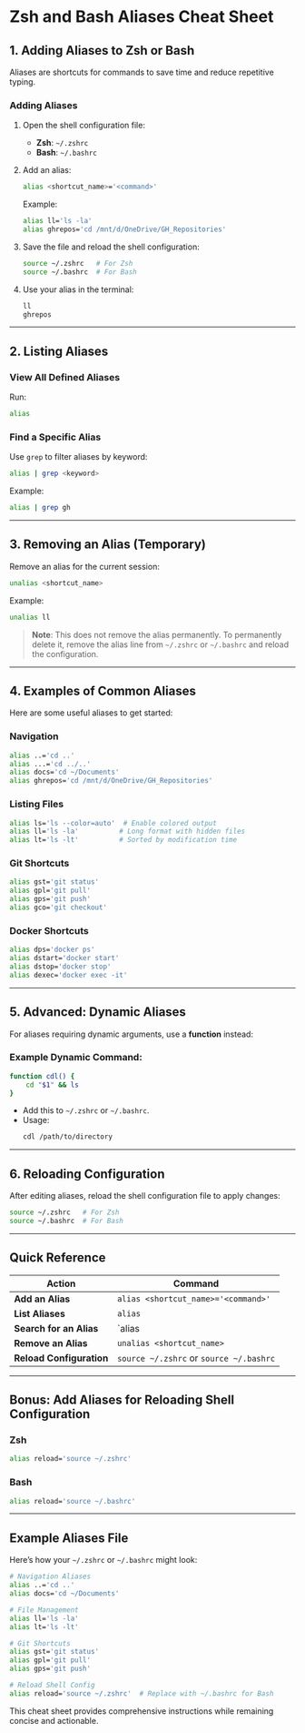 # Zsh and Bash Aliases Cheat Sheet

## 1. Adding Aliases to Zsh or Bash
Aliases are shortcuts for commands to save time and reduce repetitive typing.

### Adding Aliases
1. Open the shell configuration file:
   - **Zsh**: `~/.zshrc`
   - **Bash**: `~/.bashrc`

2. Add an alias:
   ```bash
   alias <shortcut_name>='<command>'
   ```
   Example:
   ```bash
   alias ll='ls -la'
   alias ghrepos='cd /mnt/d/OneDrive/GH_Repositories'
   ```

3. Save the file and reload the shell configuration:
   ```bash
   source ~/.zshrc   # For Zsh
   source ~/.bashrc  # For Bash
   ```

4. Use your alias in the terminal:
   ```bash
   ll
   ghrepos
   ```

---

## 2. Listing Aliases
### View All Defined Aliases
Run:
```bash
alias
```

### Find a Specific Alias
Use `grep` to filter aliases by keyword:
```bash
alias | grep <keyword>
```
Example:
```bash
alias | grep gh
```

---

## 3. Removing an Alias (Temporary)
Remove an alias for the current session:
```bash
unalias <shortcut_name>
```
Example:
```bash
unalias ll
```

> **Note**: This does not remove the alias permanently. To permanently delete it, remove the alias line from `~/.zshrc` or `~/.bashrc` and reload the configuration.

---

## 4. Examples of Common Aliases
Here are some useful aliases to get started:

### Navigation
```bash
alias ..='cd ..'
alias ...='cd ../..'
alias docs='cd ~/Documents'
alias ghrepos='cd /mnt/d/OneDrive/GH_Repositories'
```

### Listing Files
```bash
alias ls='ls --color=auto'  # Enable colored output
alias ll='ls -la'          # Long format with hidden files
alias lt='ls -lt'          # Sorted by modification time
```

### Git Shortcuts
```bash
alias gst='git status'
alias gpl='git pull'
alias gps='git push'
alias gco='git checkout'
```

### Docker Shortcuts
```bash
alias dps='docker ps'
alias dstart='docker start'
alias dstop='docker stop'
alias dexec='docker exec -it'
```

---

## 5. Advanced: Dynamic Aliases
For aliases requiring dynamic arguments, use a **function** instead:

### Example Dynamic Command:
```bash
function cdl() {
    cd "$1" && ls
}
```
- Add this to `~/.zshrc` or `~/.bashrc`.
- Usage:
  ```bash
  cdl /path/to/directory
  ```

---

## 6. Reloading Configuration
After editing aliases, reload the shell configuration file to apply changes:
```bash
source ~/.zshrc   # For Zsh
source ~/.bashrc  # For Bash
```

---

## Quick Reference
| Action                    | Command                                   |
|---------------------------|-------------------------------------------|
| **Add an Alias**          | `alias <shortcut_name>='<command>'`      |
| **List Aliases**          | `alias`                                  |
| **Search for an Alias**   | `alias | grep <keyword>`                 |
| **Remove an Alias**       | `unalias <shortcut_name>`                |
| **Reload Configuration**  | `source ~/.zshrc` or `source ~/.bashrc`  |

---

## Bonus: Add Aliases for Reloading Shell Configuration
### Zsh
```bash
alias reload='source ~/.zshrc'
```

### Bash
```bash
alias reload='source ~/.bashrc'
```

---

## Example Aliases File
Here’s how your `~/.zshrc` or `~/.bashrc` might look:
```bash
# Navigation Aliases
alias ..='cd ..'
alias docs='cd ~/Documents'

# File Management
alias ll='ls -la'
alias lt='ls -lt'

# Git Shortcuts
alias gst='git status'
alias gpl='git pull'
alias gps='git push'

# Reload Shell Config
alias reload='source ~/.zshrc'  # Replace with ~/.bashrc for Bash
```


This cheat sheet provides comprehensive instructions while remaining concise and actionable.
